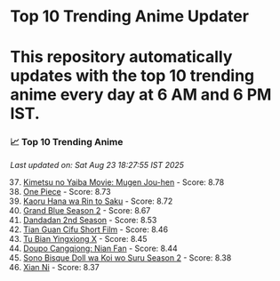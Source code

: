 # Top 10 Trending Anime Updater
# This repository automatically updates with the top 10 trending anime every day at 6 AM and 6 PM IST.

<!-- ANIME_LIST_START -->
### 📈 Top 10 Trending Anime

*Last updated on: Sat Aug 23 18:27:55 IST 2025*

37. [Kimetsu no Yaiba Movie: Mugen Jou-hen](https://myanimelist.net/anime/59192) - Score: 8.78
51. [One Piece](https://myanimelist.net/anime/21) - Score: 8.73
53. [Kaoru Hana wa Rin to Saku](https://myanimelist.net/anime/59845) - Score: 8.72
72. [Grand Blue Season 2](https://myanimelist.net/anime/59986) - Score: 8.67
133. [Dandadan 2nd Season](https://myanimelist.net/anime/60543) - Score: 8.53
165. [Tian Guan Cifu Short Film](https://myanimelist.net/anime/60988) - Score: 8.46
179. [Tu Bian Yingxiong X](https://myanimelist.net/anime/53447) - Score: 8.45
182. [Doupo Cangqiong: Nian Fan](https://myanimelist.net/anime/51039) - Score: 8.44
222. [Sono Bisque Doll wa Koi wo Suru Season 2](https://myanimelist.net/anime/53065) - Score: 8.38
227. [Xian Ni](https://myanimelist.net/anime/55809) - Score: 8.37

<!-- ANIME_LIST_END -->
